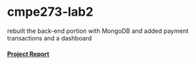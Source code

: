 # cmpe273-lab2
rebuilt the back-end portion with MongoDB and added payment transactions and a dashboard

#### [Project Report](docs/cmpe273-hongyuan-li-report.pdf)